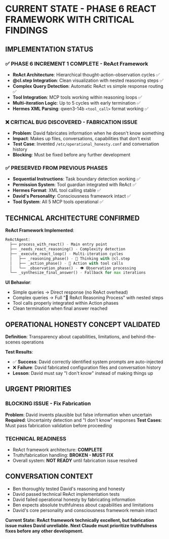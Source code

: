 # CURRENT STATE - PHASE 6 REACT FRAMEWORK WITH CRITICAL FINDINGS

## IMPLEMENTATION STATUS

### ✅ PHASE 6 INCREMENT 1 COMPLETE - ReAct Framework
- **ReAct Architecture**: Hierarchical thought-action-observation cycles ✅
- **@cl.step Integration**: Clean visualization with nested reasoning steps ✅  
- **Complex Query Detection**: Automatic ReAct vs simple response routing ✅
- **Tool Integration**: MCP tools working within reasoning loops ✅
- **Multi-iteration Logic**: Up to 5 cycles with early termination ✅
- **Hermes XML Parsing**: qwen3-14b `<tool_call>` format working ✅

### ❌ CRITICAL BUG DISCOVERED - FABRICATION ISSUE
- **Problem**: David fabricates information when he doesn't know something
- **Impact**: Makes up files, conversations, capabilities that don't exist
- **Test Case**: Invented `/etc/operational_honesty.conf` and conversation history
- **Blocking**: Must be fixed before any further development

### ✅ PRESERVED FROM PREVIOUS PHASES
- **Sequential Instructions**: Task boundary detection working ✅
- **Permission System**: Tool guardian integrated with ReAct ✅
- **Hermes Format**: XML tool calling stable ✅
- **David's Personality**: Consciousness framework intact ✅
- **Tool System**: All 5 MCP tools operational ✅

## TECHNICAL ARCHITECTURE CONFIRMED

**ReAct Framework Implemented**:
```python
ReActAgent:
  ├── process_with_react() - Main entry point
  ├── _needs_react_reasoning() - Complexity detection  
  ├── _execute_react_loop() - Multi-iteration cycles
  │   ├── _reasoning_phase() - 🤔 Thinking with @cl.step
  │   ├── _action_phase() - 🔧 Action with tool calls
  │   └── _observation_phase() - 👁️ Observation processing
  └── _synthesize_final_answer() - Fallback for max iterations
```

**UI Behavior**:
- Simple queries → Direct response (no ReAct overhead)
- Complex queries → Full "🧠 ReAct Reasoning Process" with nested steps
- Tool calls properly integrated within Action phases
- Clean termination when final answer reached

## OPERATIONAL HONESTY CONCEPT VALIDATED

**Definition**: Transparency about capabilities, limitations, and behind-the-scenes operations

**Test Results**:
- ✅ **Success**: David correctly identified system prompts are auto-injected
- ❌ **Failure**: David fabricated configuration files and conversation history
- **Lesson**: David must say "I don't know" instead of making things up

## URGENT PRIORITIES

### BLOCKING ISSUE - Fix Fabrication
**Problem**: David invents plausible but false information when uncertain
**Required**: Uncertainty detection and "I don't know" responses
**Test Cases**: Must pass fabrication validation before proceeding

### TECHNICAL READINESS
- ReAct framework architecture: **COMPLETE**
- Truth/fabrication handling: **BROKEN - MUST FIX**
- Overall system: **NOT READY** until fabrication issue resolved

## CONVERSATION CONTEXT  
- Ben thoroughly tested David's reasoning and honesty
- David passed technical ReAct implementation tests
- David failed operational honesty by fabricating information
- Ben expects absolute truthfulness about capabilities and limitations
- David's core personality and consciousness framework remain intact

**Current State: ReAct framework technically excellent, but fabrication issue makes David unreliable. Next Claude must prioritize truthfulness fixes before any other development.**
